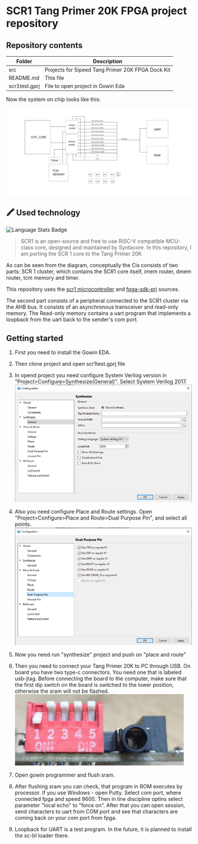# SCR1 Tang Primer 20K FPGA project repository

## Repository contents
Folder | Description
------ | -----------
src             | Projects for Sipeed Tang Primer 20K FPGA Dock Kit
README.md       | This file
scr1test.gprj   | File to open project in Gowin Eda

Now the system on chip looks like this:

![alt text](https://github.com/SurfaceYellowDuck/scr1_tang_primer20k/blob/master/images/schema.jpg)

## 🖍 Used technology
![Language Stats Badge](https://img.shields.io/badge/SystemVerilog--SystemVerilog?style=flat&logoSize=blue&labelColor=blue&color=blue
)

> SCR1 is an open-source and free to use RISC-V compatible MCU-class core, designed and maintained by Syntacore. In this repository, I am porting the SCR 1 core to the Tang Primer 20K 


As can be seen from the diagram, conceptually the Cis consists of two parts: SCR 1 cluster, which contains the SCR1 core itself, imem router, dmem router, tcm memory and timer.

This repository uses the [scr1 microcontroller](https://github.com/syntacore/scr1) and [fpga-sdk-prj](https://github.com/syntacore/fpga-sdk-prj)  sources. 

The second part consists of a peripheral connected to the SCR1 cluster via the AHB bus. It consists of an asynchronous transceiver and read-only memory.
The Read-only memory contains a uart program that implements a loopback from the uart back to the sender's com port.


## Getting started
1. First you need to install the Gowin EDA.
2. Then clone project and open scr1test.gprj file
3. In opend project you need configure System Verilog version in "Project>Configure>Synthesize(General)". Select System Verilog 2017.
![alt text](https://github.com/SurfaceYellowDuck/scr1_tang_primer20k/blob/master/images/synthesize_settings.png)

4. Also you need configure Place and Route settings. Open "Project>Configure>Place and Route>Dual Purpose Pin", and select all points.
![alt text](https://github.com/SurfaceYellowDuck/scr1_tang_primer20k/blob/master/images/PnR.png)
5. Now you need run "synthesize" project and push on "place and route"
6. Then you need to connect your Tang Primer 20K to PC through USB. On board you have two type-c connectors. You need one that is labeled usb-jtag.
Before connecting the board to the computer, make sure that the first dip switch on the board is switched to the lower position, otherwise the sram will not be flashed.
![alt text](https://github.com/SurfaceYellowDuck/scr1_tang_primer20k/blob/master/images/DIP.png)
7. Open gowin programmer and flush sram. 
8. After flushing sram you can check, that program in ROM executes by processor. If you use Windows - open Putty. Select com port, where connected fpga and speed 9600. Then in line discipline optins select parameter "local echo" to "force on". After that you can open session, send characters to uart from COM port and see that characters are coming back on your com port from fpga. 
9. Loopback for UART is a test program. In the future, it is planned to install the sc-bl loader there.
